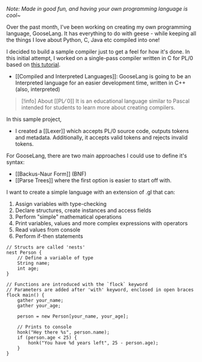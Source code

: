 *Note: Made in good fun, and having your own programming language is cool~*

Over the past month, I've been working on creating my own programming language, GooseLang. It has everything to do with geese - while keeping all the things I love about Python, C, Java etc compiled into one!
  
I decided to build a sample compiler just to get a feel for how it's done. In this initial attempt, I worked on a single-pass compiler written in C for PL/0 based on [this tutorial](https://briancallahan.net/blog/20210814.html).
- [[Compiled and Interpreted Languages]]: GooseLang is going to be an Interpreted language for an easier development time, written in C++ (also, interpreted)
>[!info] About [[PL⁄ 0]]
>It is an educational language similar to Pascal intended for students to learn more about creating compilers.

In this sample project, 
- I created a [[Lexer]] which accepts PL/0 source code, outputs tokens and metadata. Additionally, it accepts valid tokens and rejects invalid tokens.

For GooseLang, there are two main approaches I could use to define it's syntax:
- [[Backus-Naur Form]] (BNF)
- [[Parse Trees]]
where the first option is easier to start off with. 

I want to create a simple language with an extension of .gl that can:
1. Assign variables with type-checking
2. Declare structures, create instances and access fields
3. Perform "simple" mathematical operations
4. Print variables, values and more complex expressions with operators
5. Read values from console
6. Perform if-then statements

```
// Structs are called 'nests'
nest Person {
	// Define a variable of type
	String name;
	int age;
}

// Functions are introduced with the `flock` keyword
// Parameters are added after 'with' keyword, enclosed in open braces
flock main() {
	gather your_name;
	gather your_age;

	person = new Person[your_name, your_age];
	
	// Prints to console
	honk("Hey there %s", person.name);
	if (person.age < 25) {
		honk("You have %d years left", 25 - person.age);
	}
}
```
